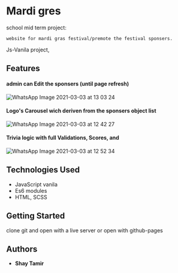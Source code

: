 # Mardi gres 

school mid term project:
```
website for mardi gras festival/premote the festival sponsers.
```
Js-Vanila project, 

## Features
#### admin can Edit the sponsers (until page refresh)

![WhatsApp Image 2021-03-03 at 13 03 24](https://user-images.githubusercontent.com/24354228/109796507-e81dd900-7c20-11eb-98a6-31f7a3c13c7e.jpeg)

#### Logo's Carousel wich deriven from the sponsers object list

![WhatsApp Image 2021-03-03 at 12 42 27](https://user-images.githubusercontent.com/24354228/109794771-e2bf8f00-7c1e-11eb-8037-368f4bebc1be.jpeg)

#### Trivia logic with full Validations, Scores, and   

![WhatsApp Image 2021-03-03 at 12 52 34](https://user-images.githubusercontent.com/24354228/109796311-a9881e80-7c20-11eb-95fc-c19f7a1a0d8b.jpeg)


## Technologies Used

- JavaScript vanila
- Es6 modules
- HTML, SCSS 
## Getting Started

clone git and open with a live server 
or open with github-pages


## Authors

* **Shay Tamir** 




